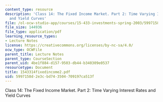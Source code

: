 ```yaml
---
content_type: resource
description: 'Class 14: The Fixed Income Market. Part 2: Time Varying Interest Rates
  and Yield Curves'
file: /ol-ocw-studio-app/courses/15-433-investments-spring-2003/5997158d2e3cbd743504709197ca513f_1543314fixedincome2.pdf
file_size: 144936
file_type: application/pdf
learning_resource_types:
- Lecture Notes
license: https://creativecommons.org/licenses/by-nc-sa/4.0/
ocw_type: OCWFile
parent_title: Lecture Notes
parent_type: CourseSection
parent_uid: 4be1f884-d157-9503-db44-b340309e0537
resourcetype: Document
title: 1543314fixedincome2.pdf
uid: 5997158d-2e3c-bd74-3504-709197ca513f
---
```

Class 14: The Fixed Income Market. Part 2: Time Varying Interest Rates and Yield Curves